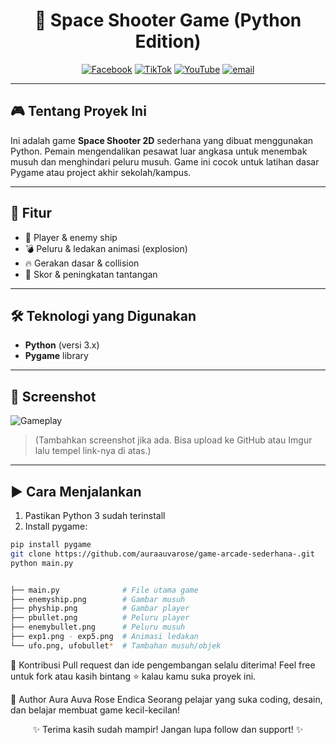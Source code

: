 <div align="center">

# 🚀 Space Shooter Game (Python Edition)

[![Facebook](https://img.shields.io/badge/Facebook-%231877F2.svg?logo=Facebook&logoColor=white)](https://facebook.com/hihi)
[![TikTok](https://img.shields.io/badge/TikTok-%23000000.svg?logo=TikTok&logoColor=white)](https://tiktok.com/@hihi)
[![YouTube](https://img.shields.io/badge/YouTube-%23FF0000.svg?logo=YouTube&logoColor=white)](https://youtube.com/@hih)
[![email](https://img.shields.io/badge/Email-D14836?logo=gmail&logoColor=white)](mailto:auraauvaroseendica@gmail.com)

</div>

---

## 🎮 Tentang Proyek Ini

Ini adalah game **Space Shooter 2D** sederhana yang dibuat menggunakan Python. Pemain mengendalikan pesawat luar angkasa untuk menembak musuh dan menghindari peluru musuh. Game ini cocok untuk latihan dasar Pygame atau project akhir sekolah/kampus.

---

## 🧩 Fitur

- 🚀 Player & enemy ship
- 💣 Peluru & ledakan animasi (explosion)
- 🔥 Gerakan dasar & collision
- 🎯 Skor & peningkatan tantangan

---

## 🛠️ Teknologi yang Digunakan

- **Python** (versi 3.x)
- **Pygame** library

---

## 📸 Screenshot

![Gameplay](hgambar.png)

> (Tambahkan screenshot jika ada. Bisa upload ke GitHub atau Imgur lalu tempel link-nya di atas.)

---

## ▶️ Cara Menjalankan

1. Pastikan Python 3 sudah terinstall
2. Install pygame:

```bash
pip install pygame
git clone https://github.com/auraauvarose/game-arcade-sederhana-.git
python main.py


├── main.py              # File utama game
├── enemyship.png        # Gambar musuh
├── phyship.png          # Gambar player
├── pbullet.png          # Peluru player
├── enemybullet.png      # Peluru musuh
├── exp1.png - exp5.png  # Animasi ledakan
└── ufo.png, ufobullet*  # Tambahan musuh/objek

```

🤝 Kontribusi
Pull request dan ide pengembangan selalu diterima! Feel free untuk fork atau kasih bintang ⭐ kalau kamu suka proyek ini.

👤 Author
Aura Auva Rose Endica
Seorang pelajar yang suka coding, desain, dan belajar membuat game kecil-kecilan!

<div align="center">
✨ Terima kasih sudah mampir! Jangan lupa follow dan support! ✨

</div> 

```
